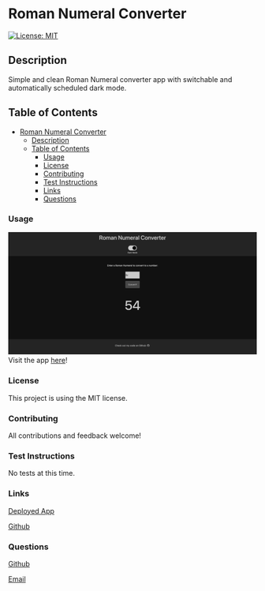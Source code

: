 # Roman Numeral Converter

[![License: MIT](https://img.shields.io/badge/License-MIT-yellow.svg)](https://opensource.org/licenses/MIT)

## Description

Simple and clean Roman Numeral converter app with switchable and automatically scheduled dark mode.

## Table of Contents
- [Roman Numeral Converter](#roman-numeral-converter)
  - [Description](#description)
  - [Table of Contents](#table-of-contents)
    - [Usage](#usage)
    - [License](#license)
    - [Contributing](#contributing)
    - [Test Instructions](#test-instructions)
    - [Links](#links)
    - [Questions](#questions)

### Usage
![Website](./assets/roman-numeral-converter.png)
 Visit the app [here](https://dimitermusic.github.io/roman-numeral-converter.html/)!

### License

This project is using the MIT license.

### Contributing

All contributions and feedback welcome!

### Test Instructions

No tests at this time.

### Links

[Deployed App](https://dimitermusic.github.io/roman-numeral-converter.html/)  

[Github](https://github.com/dimitermusic/roman-numeral-converter)  

### Questions

[Github](https://www.github.com/dimitermusic)

[Email](mailto:dimitermusic@gmail.com)

